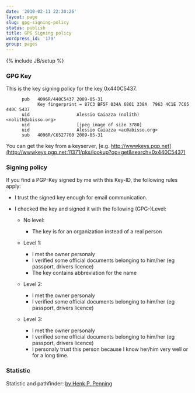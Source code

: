 ```yaml
---
date: '2010-02-11 22:30:26'
layout: page
slug: gpg-signing-policy
status: publish
title: GPG Signing policy
wordpress_id: '179'
group: pages
---
```

{% include JB/setup %}

### GPG Key


This  is the key signing policy for the key 0x440C5437.

    
          pub   4096R/440C5437 2009-05-31
                Key fingerprint = 87C3 BF5F 034A 6801 338A  7963 4C1E 7C65 440C 5437
          uid                  Alessio Caiazza (nolith) <nolith@abisso.org>
          uid                  [jpeg image of size 3780]
          uid                  Alessio Caiazza <ac@abisso.org>
          sub   4096R/C6527760 2009-05-31
    


You can get the key from a keyserver, [e.g. http://wwwkeys.pgp.net](http://wwwkeys.pgp.net:11371/pks/lookup?op=get&search=0x440C5437)


### Signing policy


If you find a PGP-Key signed by me with this Key-ID, the following rules apply:


* I trust the signed key enough for email communication.

* I checked the key and signed it with the following (GPG-)Level:

  * No level:
  
    * The key is for an organization instead of a real person
    
  * Level 1:
  
    * I met the owner personaly
    * I verified some official documents belonging to him/her (eg passport, drivers licence)
    * The key contains abbreviation for the name
    
  * Level 2:
  
    * I met the owner personaly
    * I verified some official documents belonging to him/her (eg passport, drivers licence)
    
  * Level 3:
  
    * I met the owner personaly
    * I verified some official documents belonging to him/her (eg passport, drivers licence)
    * I personaly trust this person because I know her/him very well or for a long time.


### Statistic


﻿Statistic and pathfinder: [by Henk P. Penning](http://www.cs.uu.nl/%7Ehenkp/henkp/pgp/pathfinder/mk_path.cgi?STAT=440C5437)
